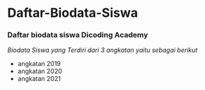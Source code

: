 # Daftar-Biodata-Siswa

### Daftar biodata siswa Dicoding Academy

*Biodata Siswa yang Terdiri dari 3 angkatan yaitu sebagai berikut*
- angkatan 2019
- angkatan 2020
- angkatan 2021
